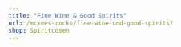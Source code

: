```yaml
---
title: "Fine Wine & Good Spirits"
url: /mckees-rocks/fine-wine-und-good-spirits/
shop: Spirituosen
---
```

